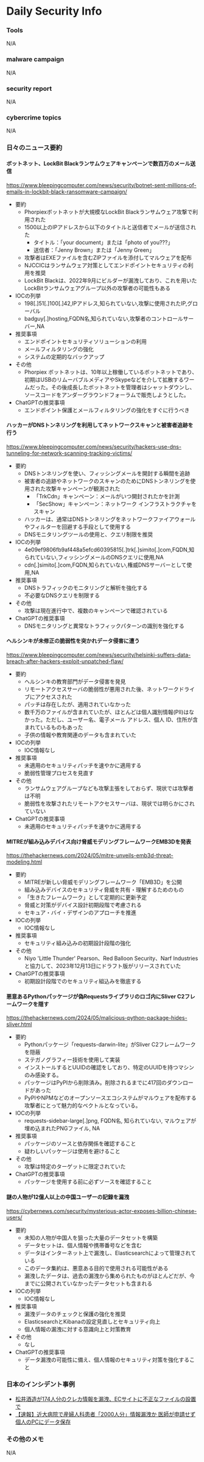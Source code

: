 # Daily Security Info

### Tools
N/A

### malware campaign
N/A

### security report
N/A

### cybercrime topics
N/A

### 日々のニュース要約

#### ボットネット、LockBit Blackランサムウェアキャンペーンで数百万のメール送信
https://www.bleepingcomputer.com/news/security/botnet-sent-millions-of-emails-in-lockbit-black-ransomware-campaign/

- 要約
    - Phorpiexボットネットが大規模なLockBit Blackランサムウェア攻撃で利用された
    - 1500以上のIPアドレスから以下のタイトルと送信者でメールが送信された
        - タイトル：「your document」または「photo of you???」
        - 送信者：「Jenny Brown」または「Jenny Green」
    - 攻撃者はEXEファイルを含むZIPファイルを添付してマルウェアを配布
    - NJCCICはランサムウェア対策としてエンドポイントセキュリティの利用を推奨
    - LockBit Blackは、2022年9月にビルダーが漏洩しており、これを用いたLockBitランサムウェアグループ以外の攻撃者の可能性もある
- IOCの列挙
    - 198[.]51[.]100[.]42,IPアドレス,知られていない,攻撃に使用されたIP,グローバル
    - badguy[.]hosting,FQDN名,知られていない,攻撃者のコントロールサーバー,NA
- 推奨事項
    - エンドポイントセキュリティソリューションの利用
    - メールフィルタリングの強化
    - システムの定期的なバックアップ
- その他
    - Phorpiex ボットネットは、10年以上稼働しているボットネットであり、初期はUSBのリムーバブルメディアやSkypeなどを介して拡散するワームだった。その後成長したボットネットを管理者はシャットダウンし、ソースコードをアンダーグラウンドフォーラムで販売しようとした。
- ChatGPTの推奨事項
    - エンドポイント保護とメールフィルタリングの強化をすぐに行うべき

#### ハッカーがDNSトンネリングを利用してネットワークスキャンと被害者追跡を行う
https://www.bleepingcomputer.com/news/security/hackers-use-dns-tunneling-for-network-scanning-tracking-victims/

- 要約
    - DNSトンネリングを使い、フィッシングメールを開封する瞬間を追跡
    - 被害者の追跡やネットワークのスキャンのためにDNSトンネリングを使用された攻撃キャンペーンが観測された
        - 「TrkCdn」キャンペーン：メールがいつ開封されたかを計測
        - 「SecShow」キャンペーン：ネットワーク インフラストラクチャをスキャン
    - ハッカーは、通常はDNSトンネリングをネットワークファイアウォールやフィルターを回避する手段として使用する
    - DNSモニタリングツールの使用と、クエリ制限を推奨
- IOCの列挙
    - 4e09ef9806fb9af448a5efcd60395815[.]trk[.]simito[.]com,FQDN,知られていない,フィッシングメールのDNSクエリに使用,NA
    - cdn[.]simito[.]com,FQDN,知られていない,権威DNSサーバーとして使用,NA
- 推奨事項
    - DNSトラフィックのモニタリングと解析を強化する
    - 不必要なDNSクエリを制限する
- その他
    - 攻撃は現在進行中で、複数のキャンペーンで確認されている
- ChatGPTの推奨事項
    - DNSモニタリングと異常なトラフィックパターンの識別を強化する

#### ヘルシンキが未修正の脆弱性を突かれデータ侵害に遭う
https://www.bleepingcomputer.com/news/security/helsinki-suffers-data-breach-after-hackers-exploit-unpatched-flaw/

- 要約
    - ヘルシンキの教育部門がデータ侵害を発見
    - リモートアクセスサーバの脆弱性が悪用された後、ネットワークドライブにアクセスされた
    - パッチは存在したが、適用されていなかった
    - 数千万のファイルが含まれていたが、ほとんどは個人識別情報(PII)はなかった。ただし、ユーザー名、電子メール アドレス、個人 ID、住所が含まれているものもあった
    - 子供の情報や教育関連のデータも含まれていた
- IOCの列挙
    - IOC情報なし
- 推奨事項
    - 未適用のセキュリティパッチを速やかに適用する
    - 脆弱性管理プロセスを見直す
- その他
    - ランサムウェアグループなども攻撃主張をしておらず、現状では攻撃者は不明
    - 脆弱性を攻撃されたリモートアクセスサーバは、現状では明らかにされていない
- ChatGPTの推奨事項
    - 未適用のセキュリティパッチを速やかに適用する

#### MITREが組み込みデバイス向け脅威モデリングフレームワークEMB3Dを発表
https://thehackernews.com/2024/05/mitre-unveils-emb3d-threat-modeling.html

- 要約
    - MITREが新しい脅威モデリングフレームワーク「EMB3D」を公開
    - 組み込みデバイスのセキュリティ脅威を共有・理解するためのもの
    - 「生きたフレームワーク」として定期的に更新予定
    - 脅威と対策がデバイス設計初期段階で考慮される
    - セキュア・バイ・デザインのアプローチを推進
- IOCの列挙
    - IOC情報なし
- 推奨事項
    - セキュリティ組み込みの初期設計段階の強化
- その他
    - Niyo 'Little Thunder' Pearson、Red Balloon Security、Narf Industries と協力して、2023年12月13日にドラフト版がリリースされていた
- ChatGPTの推奨事項
    - 初期設計段階でのセキュリティ組込みを徹底する

#### 悪意あるPythonパッケージが偽Requestsライブラリのロゴ内にSliver C2フレームワークを隠す
https://thehackernews.com/2024/05/malicious-python-package-hides-sliver.html

- 要約
    - Pythonパッケージ「requests-darwin-lite」がSliver C2フレームワークを隠蔽
    - ステガノグラフィー技術を使用して実装
    - インストールするとUUIDの確認をしており、特定のUUIDを持つマシンのみ感染する。
    - パッケージはPyPIから削除済み。削除されるまでに417回のダウンロードがあった
    - PyPIやNPMなどのオープンソースエコシステムがマルウェアを配布する攻撃者にとって魅力的なベクトルとなっている。
- IOCの列挙
    - requests-sidebar-large[.]png, FQDN名, 知られていない, マルウェアが埋め込まれたPNGファイル, NA
- 推奨事項
    - パッケージのソースと依存関係を確認すること
    - 疑わしいパッケージは使用を避けること
- その他
    - 攻撃は特定のターゲットに限定されていた
- ChatGPTの推奨事項
    - パッケージを使用する前に必ずソースを確認すること

#### 謎の人物が12億人以上の中国ユーザーの記録を漏洩
https://cybernews.com/security/mysterious-actor-exposes-billion-chinese-users/

- 要約
    - 未知の人物が中国人を狙った大量のデータセットを構築
    - データセットは、個人情報や携帯番号などを含む
    - データはインターネット上で漏洩し、Elasticsearchによって管理されている
    - このデータ集約は、悪意ある目的で使用される可能性がある
    - 漏洩したデータは、過去の漏洩から集められたものがほとんどだが、今までに公開されていなかったデータセットも含まれる
- IOCの列挙
    - IOC情報なし
- 推奨事項
    - 漏洩データのチェックと保護の強化を推奨
    - ElasticsearchとKibanaの設定見直しとセキュリティ向上
    - 個人情報の漏洩に対する意識向上と対策教育
- その他
    - なし
- ChatGPTの推奨事項
    - データ漏洩の可能性に備え、個人情報のセキュリティ対策を強化すること

### 日本のインシデント事例
- [松井酒造が174人分のクレカ情報を漏洩、ECサイトに不正なファイルの設置で](https://xtech.nikkei.com/atcl/nxt/news/24/00751/)
- [【速報】近大病院で産婦人科患者「2000人分」情報漏洩か 医師が申請せず個人のPCにデータ保存](https://nordot.app/1162667084585747271?c=768367547562557440)

### その他のメモ
N/A